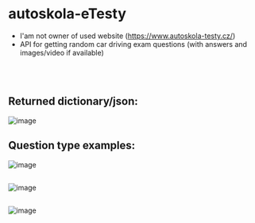 # autoskola-eTesty

- I'am not owner of used website (https://www.autoskola-testy.cz/)
- API for getting random car driving exam questions (with answers and images/video if available)

<br></br>

## Returned dictionary/json:
![image](https://user-images.githubusercontent.com/82058894/229221610-7b1820e1-c67b-46df-a6c5-50c93e8ec454.png)

## Question type examples:
![image](https://user-images.githubusercontent.com/82058894/229222391-3b293da2-5160-42c9-acbe-6760db31ba75.png)
##
![image](https://user-images.githubusercontent.com/82058894/229223171-c5835064-6c8d-4a3a-a5b2-b77edb00d647.png)
##
![image](https://user-images.githubusercontent.com/82058894/229223445-d1571559-5314-4a6a-9c9c-972bdba6608f.png)
